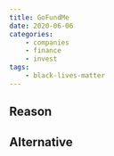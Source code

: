 ```yaml
---
title: GoFundMe
date: 2020-06-06
categories:
    - companies
    - finance
    - invest
tags:
    - black-lives-matter
---
```


## Reason


## Alternative

